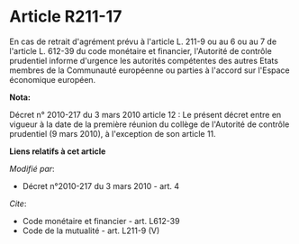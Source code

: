 # Article R211-17

En cas de retrait d'agrément prévu à l'article L. 211-9 ou au 6 ou au 7 de l'article L. 612-39 du code monétaire et
financier, l'Autorité de contrôle prudentiel informe d'urgence les autorités compétentes des autres Etats membres de la
Communauté européenne ou parties à l'accord sur l'Espace économique européen.

**Nota:**

Décret n° 2010-217 du 3 mars 2010 article 12 : Le présent décret entre en vigueur à la date de la première réunion du collège
de l'Autorité de contrôle prudentiel (9 mars 2010), à l'exception de son article 11.

**Liens relatifs à cet article**

_Modifié par_:

  - Décret n°2010-217 du 3 mars 2010 - art. 4

_Cite_:

  - Code monétaire et financier - art. L612-39
  - Code de la mutualité - art. L211-9 (V)
